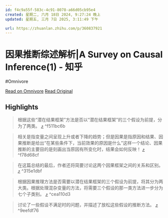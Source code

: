 ```yaml
---
id: f4c9a55f-583c-4c91-8078-a66d05cb95e4
created: 星期二, 六月 18日 2024, 9:27:24 晚上
updated: 星期五, 三月 7日 2025, 3:11:49 下午

url: https://zhuanlan.zhihu.com/p/360837921
---
```


# 因果推断综述解析|A Survey on Causal Inference(1) - 知乎
#Omnivore

[Read on Omnivore](https://omnivore.app/me/a-survey-on-causal-inference-1-1902b7c7ed2)
[Read Original](https://zhuanlan.zhihu.com/p/360837921)

## Highlights

> 根据这些“潜在结果框架”方法是否以“潜在结果框架”的三个假设为前提，分为了两类。 [⤴️](https://omnivore.app/me/a-survey-on-causal-inference-1-1902b7c7ed2#f511bc6b-ba24-47ad-ba4e-8383b1d74f3a)  ^f511bc6b

> 相关是指变量之间呈现上升或者下降的趋势；但是因果是指原因和结果、因果推断是给出“在某些条件下，当前效果的原因是什么”这样一个结论、因果推断的主要目的是刻画出当原因有所变化时，结果会如何反映！ [⤴️](https://omnivore.app/me/a-survey-on-causal-inference-1-1902b7c7ed2#f78d68cf-0cfb-4a74-8d75-11abadd77479)  ^f78d68cf

> 在这篇总结的最后，作者还将简要讨论这两个因果框架之间的关系和区别。 [⤴️](https://omnivore.app/me/a-survey-on-causal-inference-1-1902b7c7ed2#315e1dbf-ade9-4a21-a433-1bde61d5381c)  ^315e1dbf

> 根据因果推理方法是否需要以潜在结果框架的三个假设为前提，将其分为两大类。根据处理混杂变量的方法，将需要三个假设的那一类方法进一步分为七个子类别。 [⤴️](https://omnivore.app/me/a-survey-on-causal-inference-1-1902b7c7ed2#cea110d3-729d-4160-8a04-0e2e8518892e)  ^cea110d3

> 讨论了一些假设不满足时的问题，并描述了放松这些假设的推断方法。 [⤴️](https://omnivore.app/me/a-survey-on-causal-inference-1-1902b7c7ed2#9eefdf76-f40d-42f6-abe6-789045697b4b)  ^9eefdf76

